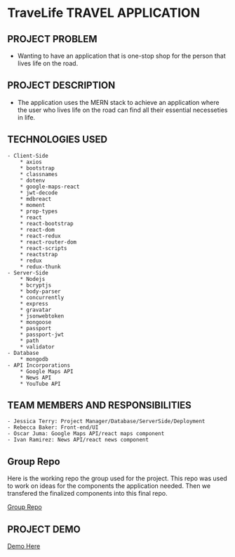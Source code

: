 # TraveLife TRAVEL APPLICATION

## PROJECT PROBLEM
- Wanting to have an application that is one-stop shop for the person that lives life on the road. 

## PROJECT DESCRIPTION
- The application uses the MERN stack to achieve an application where the user who lives life on the road can find all their essential necesseties in life. 

## TECHNOLOGIES USED
    - Client-Side
        * axios
        * bootstrap
        * classnames
        " dotenv
        * google-maps-react
        * jwt-decode
        * mdbreact
        * moment
        * prop-types
        * react
        * react-bootstrap
        * react-dom
        * react-redux
        * react-router-dom
        * react-scripts
        * reactstrap 
        * redux
        * redux-thunk
    - Server-Side
        * Nodejs
        * bcryptjs
        * body-parser
        * concurrently
        * express
        * gravatar
        * jsonwebtoken
        * mongoose
        * passport
        * passport-jwt
        * path
        * validator
    - Database
        * mongodb
    - API Incorporations
        * Google Maps API
        * News API
        * YouTube API
    

## TEAM MEMBERS AND RESPONSIBILITIES

    - Jessica Terry: Project Manager/Database/ServerSide/Deployment
    - Rebecca Baker: Front-end/UI
    - Oscar Juma: Google Maps API/react maps component
    - Ivan Ramirez: News API/react news component

## Group Repo 
Here is the working repo the group used for the project. This repo was used to work on ideas for the components the application needed. Then we transfered the finalized components into this final repo. 

[Group Repo](https://github.com/jterry149/off-grid)

## PROJECT DEMO
[Demo Here](https://travlife-road-warriors.herokuapp.com/)